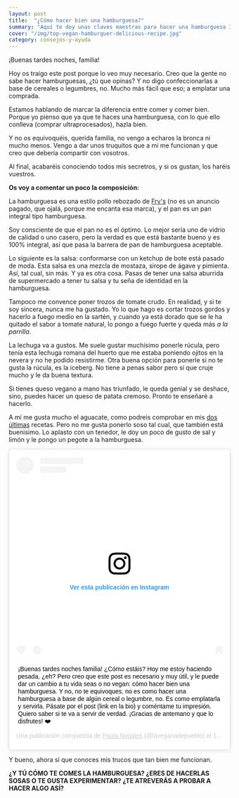 ```yaml
---
layout: post
title:  "¿Cómo hacer bien una hamburguesa?"
summary: "Aquí te doy unas claves maestras para hacer una hamburguesa Instagram"
cover: "/img/top-vegan-hamburguer-delicious-recipe.jpg"
category: consejos-y-ayuda
---
```


¡Buenas tardes noches, familia!


Hoy os traigo este post porque lo veo muy necesario. Creo que la gente no sabe hacer hamburguesas, ¿tú que opinas? Y no digo confeccionarlas a base de cereales o legumbres, no. Mucho más fácil que eso; a emplatar una comprada. 


Estamos hablando de marcar la diferencia entre comer y comer bien. Porque yo pienso que ya que te haces una hamburguesa, con lo que ello conlleva (comprar ultraprocesados), hazla bien.


Y no os equivoquéis, querida familia, no vengo a echaros la bronca ni mucho menos. Vengo a dar unos truquitos que a mí me funcionan y que creo que debería compartir con vosotros. 


Al final, acabaréis conociendo todos mis secretros, y si os gustan, los haréis vuestros.


**Os voy a comentar un poco la composición:**

La hamburguesa es una estilo pollo rebozado de [Fry's](https://www.fryfamilyfood.com/uk/our-food/vegan-chicken-burgers/) (no es un anuncio pagado, que ojalá, porque me encanta esa marca), y el pan es un pan integral tipo hamburguesa. 


Soy consciente de que el pan no es el óptimo. Lo mejor sería uno de vidrio de calidad o uno casero, pero la verdad es que está bastante bueno y es 100% integral, así que pasa la barrera de pan de hamburguesa aceptable.


Lo siguiente es la salsa: conformarse con un ketchup de bote está pasado de moda. Esta salsa es una mezcla de mostaza, sirope de ágave y pimienta. Así, tal cual, sin más. Y ya es otra cosa. Pasas de tener una salsa aburrida de supermercado a tener tu salsa y tu seña de identidad en la hamburguesa.


Tampoco me convence poner trozos de tomate crudo. En realidad, y si te soy sincera, nunca me ha gustado. Yo lo que hago es cortar trozos gordos y hacerlo a fuego medio en la sartén, y cuando ya está dorado que se le ha quitado el sabor a tomate natural, lo pongo a fuego fuerte y queda más *a la parrilla*.


La lechuga va a gustos. Me suele gustar muchísimo ponerle rúcula, pero tenía esta lechuga romana del huerto que me estaba poniendo ojitos en la nevera y no he podido resistirme. Otra buena opción para ponerle si no te gusta la rúcula, es la iceberg. No tiene a penas sabor pero sí que cruje mucho y le da buena textura.


Si tienes queso vegano a mano has triunfado, le queda genial y se deshace, sino, puedes hacer un queso de patata cremoso. Pronto te enseñaré a hacerlo.


A mí me gusta mucho el aguacate, como podreis comprobar en mis [dos](https://laveganadepueblo.com/2019/06/10/Pesto-Aguacate.html) [últimas](https://laveganadepueblo.com/2019/06/05/Bizcocho-chocolate-y-aguacate.html) recetas. Pero no me gusta ponerlo soso tal cual, que también está buenisimo. Lo aplasto con un tenedor, le doy un poco de gusto de sal y limón y le pongo un pegote a la hamburguesa.



<blockquote class="instagram-media" data-instgrm-captioned data-instgrm-permalink="https://www.instagram.com/p/ByqagmKC87F/" data-instgrm-version="12" style=" background:#FFF; border:0; border-radius:3px; box-shadow:0 0 1px 0 rgba(0,0,0,0.5),0 1px 10px 0 rgba(0,0,0,0.15); margin: 1px; max-width:540px; min-width:326px; padding:0; width:99.375%; width:-webkit-calc(100% - 2px); width:calc(100% - 2px);"><div style="padding:16px;"> <a href="https://www.instagram.com/p/ByqagmKC87F/" style=" background:#FFFFFF; line-height:0; padding:0 0; text-align:center; text-decoration:none; width:100%;" target="_blank"> <div style=" display: flex; flex-direction: row; align-items: center;"> <div style="background-color: #F4F4F4; border-radius: 50%; flex-grow: 0; height: 40px; margin-right: 14px; width: 40px;"></div> <div style="display: flex; flex-direction: column; flex-grow: 1; justify-content: center;"> <div style=" background-color: #F4F4F4; border-radius: 4px; flex-grow: 0; height: 14px; margin-bottom: 6px; width: 100px;"></div> <div style=" background-color: #F4F4F4; border-radius: 4px; flex-grow: 0; height: 14px; width: 60px;"></div></div></div><div style="padding: 19% 0;"></div> <div style="display:block; height:50px; margin:0 auto 12px; width:50px;"><svg width="50px" height="50px" viewBox="0 0 60 60" version="1.1" xmlns="https://www.w3.org/2000/svg" xmlns:xlink="https://www.w3.org/1999/xlink"><g stroke="none" stroke-width="1" fill="none" fill-rule="evenodd"><g transform="translate(-511.000000, -20.000000)" fill="#000000"><g><path d="M556.869,30.41 C554.814,30.41 553.148,32.076 553.148,34.131 C553.148,36.186 554.814,37.852 556.869,37.852 C558.924,37.852 560.59,36.186 560.59,34.131 C560.59,32.076 558.924,30.41 556.869,30.41 M541,60.657 C535.114,60.657 530.342,55.887 530.342,50 C530.342,44.114 535.114,39.342 541,39.342 C546.887,39.342 551.658,44.114 551.658,50 C551.658,55.887 546.887,60.657 541,60.657 M541,33.886 C532.1,33.886 524.886,41.1 524.886,50 C524.886,58.899 532.1,66.113 541,66.113 C549.9,66.113 557.115,58.899 557.115,50 C557.115,41.1 549.9,33.886 541,33.886 M565.378,62.101 C565.244,65.022 564.756,66.606 564.346,67.663 C563.803,69.06 563.154,70.057 562.106,71.106 C561.058,72.155 560.06,72.803 558.662,73.347 C557.607,73.757 556.021,74.244 553.102,74.378 C549.944,74.521 548.997,74.552 541,74.552 C533.003,74.552 532.056,74.521 528.898,74.378 C525.979,74.244 524.393,73.757 523.338,73.347 C521.94,72.803 520.942,72.155 519.894,71.106 C518.846,70.057 518.197,69.06 517.654,67.663 C517.244,66.606 516.755,65.022 516.623,62.101 C516.479,58.943 516.448,57.996 516.448,50 C516.448,42.003 516.479,41.056 516.623,37.899 C516.755,34.978 517.244,33.391 517.654,32.338 C518.197,30.938 518.846,29.942 519.894,28.894 C520.942,27.846 521.94,27.196 523.338,26.654 C524.393,26.244 525.979,25.756 528.898,25.623 C532.057,25.479 533.004,25.448 541,25.448 C548.997,25.448 549.943,25.479 553.102,25.623 C556.021,25.756 557.607,26.244 558.662,26.654 C560.06,27.196 561.058,27.846 562.106,28.894 C563.154,29.942 563.803,30.938 564.346,32.338 C564.756,33.391 565.244,34.978 565.378,37.899 C565.522,41.056 565.552,42.003 565.552,50 C565.552,57.996 565.522,58.943 565.378,62.101 M570.82,37.631 C570.674,34.438 570.167,32.258 569.425,30.349 C568.659,28.377 567.633,26.702 565.965,25.035 C564.297,23.368 562.623,22.342 560.652,21.575 C558.743,20.834 556.562,20.326 553.369,20.18 C550.169,20.033 549.148,20 541,20 C532.853,20 531.831,20.033 528.631,20.18 C525.438,20.326 523.257,20.834 521.349,21.575 C519.376,22.342 517.703,23.368 516.035,25.035 C514.368,26.702 513.342,28.377 512.574,30.349 C511.834,32.258 511.326,34.438 511.181,37.631 C511.035,40.831 511,41.851 511,50 C511,58.147 511.035,59.17 511.181,62.369 C511.326,65.562 511.834,67.743 512.574,69.651 C513.342,71.625 514.368,73.296 516.035,74.965 C517.703,76.634 519.376,77.658 521.349,78.425 C523.257,79.167 525.438,79.673 528.631,79.82 C531.831,79.965 532.853,80.001 541,80.001 C549.148,80.001 550.169,79.965 553.369,79.82 C556.562,79.673 558.743,79.167 560.652,78.425 C562.623,77.658 564.297,76.634 565.965,74.965 C567.633,73.296 568.659,71.625 569.425,69.651 C570.167,67.743 570.674,65.562 570.82,62.369 C570.966,59.17 571,58.147 571,50 C571,41.851 570.966,40.831 570.82,37.631"></path></g></g></g></svg></div><div style="padding-top: 8px;"> <div style=" color:#3897f0; font-family:Arial,sans-serif; font-size:14px; font-style:normal; font-weight:550; line-height:18px;"> Ver esta publicación en Instagram</div></div><div style="padding: 12.5% 0;"></div> <div style="display: flex; flex-direction: row; margin-bottom: 14px; align-items: center;"><div> <div style="background-color: #F4F4F4; border-radius: 50%; height: 12.5px; width: 12.5px; transform: translateX(0px) translateY(7px);"></div> <div style="background-color: #F4F4F4; height: 12.5px; transform: rotate(-45deg) translateX(3px) translateY(1px); width: 12.5px; flex-grow: 0; margin-right: 14px; margin-left: 2px;"></div> <div style="background-color: #F4F4F4; border-radius: 50%; height: 12.5px; width: 12.5px; transform: translateX(9px) translateY(-18px);"></div></div><div style="margin-left: 8px;"> <div style=" background-color: #F4F4F4; border-radius: 50%; flex-grow: 0; height: 20px; width: 20px;"></div> <div style=" width: 0; height: 0; border-top: 2px solid transparent; border-left: 6px solid #f4f4f4; border-bottom: 2px solid transparent; transform: translateX(16px) translateY(-4px) rotate(30deg)"></div></div><div style="margin-left: auto;"> <div style=" width: 0px; border-top: 8px solid #F4F4F4; border-right: 8px solid transparent; transform: translateY(16px);"></div> <div style=" background-color: #F4F4F4; flex-grow: 0; height: 12px; width: 16px; transform: translateY(-4px);"></div> <div style=" width: 0; height: 0; border-top: 8px solid #F4F4F4; border-left: 8px solid transparent; transform: translateY(-4px) translateX(8px);"></div></div></div></a> <p style=" margin:8px 0 0 0; padding:0 4px;"> <a href="https://www.instagram.com/p/ByqagmKC87F/" style=" color:#000; font-family:Arial,sans-serif; font-size:14px; font-style:normal; font-weight:normal; line-height:17px; text-decoration:none; word-wrap:break-word;" target="_blank">¡Buenas tardes noches familia! ¿Cómo estáis? Hoy me estoy haciendo pesada, ¿eh? Pero creo que este post es necesario y muy útil, y le puede dar un cambio a tu vida seas o no vegan: cómo hacer bien una hamburguesa. Y no, no te equivoques, no es como hacer una hamburguesa a base de algún cereal o legumbre, no. Es como emplatarla y servirla. Pásate por el post (link en la bio) y coméntame tu impresión. Quiero saber si te va a servir de verdad. ¡Gracias de antemano y que lo disfrutes! ❤️</a></p> <p style=" color:#c9c8cd; font-family:Arial,sans-serif; font-size:14px; line-height:17px; margin-bottom:0; margin-top:8px; overflow:hidden; padding:8px 0 7px; text-align:center; text-overflow:ellipsis; white-space:nowrap;">Una publicación compartida de <a href="https://www.instagram.com/laveganadepueblo/" style=" color:#c9c8cd; font-family:Arial,sans-serif; font-size:14px; font-style:normal; font-weight:normal; line-height:17px;" target="_blank"> Paula Nogales</a> (@laveganadepueblo) el <time style=" font-family:Arial,sans-serif; font-size:14px; line-height:17px;" datetime="2019-06-13T20:05:42+00:00">13 Jun, 2019 a las 1:05 PDT</time></p></div></blockquote> <script async src="//www.instagram.com/embed.js"></script>




Y bueno, ahora sí que conoces mis trucos que tan bien me funcionan. 




**¿Y TÚ CÓMO TE COMES LA HAMBURGUESA? ¿ERES DE HACERLAS SOSAS O TE GUSTA EXPERIMENTAR? ¿TE ATREVERÁS A PROBAR A HACER ALGO ASÍ?**



